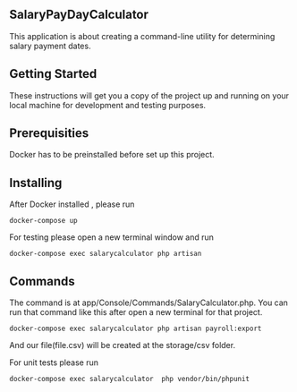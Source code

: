 ## SalaryPayDayCalculator


This application is about creating a command-line utility for determining salary payment dates.


## Getting Started

These instructions will get you a copy of the project up and running on your local machine for development and testing purposes.

## Prerequisities

Docker has to be preinstalled before set up this project.

## Installing

After Docker installed , please run 

```
docker-compose up 
```

For testing please open a new terminal window and run 
```
docker-compose exec salarycalculator php artisan
```

## Commands
The command is at app/Console/Commands/SalaryCalculator.php. You can run that command like this after open a new terminal for that project.


```
docker-compose exec salarycalculator php artisan payroll:export
```

And our file(file.csv) will be created at the storage/csv folder.

For unit tests please run 

```
docker-compose exec salarycalculator  php vendor/bin/phpunit 
```
